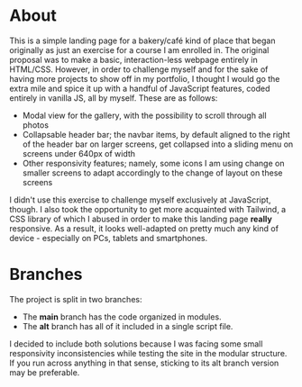 # About

This is a simple landing page for a bakery/café kind of place that began originally as just an exercise for a course I am enrolled in. The original proposal was to make a basic, interaction-less webpage entirely in HTML/CSS. However, in order to challenge myself and for the sake of having more projects to show off in my portfolio, I thought I would go the extra mile and spice it up with a handful of JavaScript features, coded entirely in vanilla JS, all by myself. These are as follows:

- Modal view for the gallery, with the possibility to scroll through all photos
- Collapsable header bar; the navbar items, by default aligned to the right of the header bar on larger screens, get collapsed into a sliding menu on screens under 640px of width
- Other responsivity features; namely, some icons I am using change on smaller screens to adapt accordingly to the change of layout on these screens

I didn't use this exercise to challenge myself exclusively at JavaScript, though. I also took the opportunity to get more acquainted with Tailwind, a CSS library of which I abused in order to make this landing page **really** responsive. As a result, it looks well-adapted on pretty much any kind of device - especially on PCs, tablets and smartphones.

# Branches
The project is split in two branches:

- The **main** branch has the code organized in modules.
- The **alt** branch has all of it included in a single script file.

I decided to include both solutions because I was facing some small responsivity inconsistencies while testing the site in the modular structure. If you run across anything in that sense, sticking to its alt branch version may be preferable.